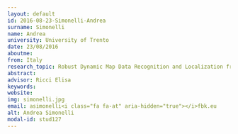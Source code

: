 ```yaml
---
layout: default 
id: 2016-08-23-Simonelli-Andrea
surname: Simonelli
name: Andrea
university: University of Trento
date: 23/08/2016
aboutme: 
from: Italy
research_topic: Robust Dynamic Map Data Recognition and Localization from Large-Scale Crowdsourced Street-Level Imagery
abstract: 
advisor: Ricci Elisa
keywords: 
website: 
img: simonelli.jpg
email: asimonelli<i class="fa fa-at" aria-hidden="true"></i>fbk.eu
alt: Andrea Simonelli
modal-id: stud127
---
```

